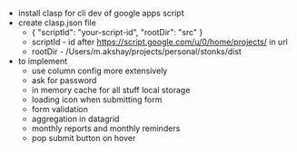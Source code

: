 - install clasp for cli dev of google apps script
- create clasp.json file
  - {
    "scriptId": "your-script-id",
    "rootDir": "src"
    }
  - scriptId - id after  https://script.google.com/u/0/home/projects/ in url
  - rootDir - /Users/m.akshay/projects/personal/stonks/dist
- to implement
  - use column config more extensively
  - ask for password
  - in memory cache for all stuff local storage
  - loading icon when submitting form
  - form validation
  - aggregation in datagrid 
  - monthly reports and monthly reminders
  - pop submit button on hover